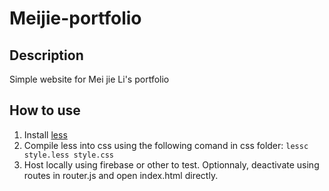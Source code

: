 # Meijie-portfolio
## Description
Simple website for Mei jie Li's portfolio
## How to use
1. Install [less](http://lesscss.org/usage/)
2. Compile less into css using the following comand in css folder: `lessc style.less style.css`
3. Host locally using firebase or other to test. Optionnaly, deactivate using routes in router.js and open index.html directly.
